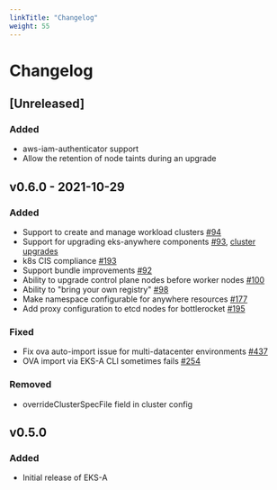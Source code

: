 ```yaml
---
linkTitle: "Changelog"
weight: 55
---
```


# Changelog

## [Unreleased]

### Added

- aws-iam-authenticator support
- Allow the retention of node taints during an upgrade

## v0.6.0 - 2021-10-29

### Added

- Support to create and manage workload clusters [#94](https://github.com/aws/eks-anywhere/issues/94)
- Support for upgrading eks-anywhere components [#93](https://github.com/aws/eks-anywhere/issues/93), [cluster upgrades](https://github.com/aws/eks-anywhere/blob/main/docs/content/en/docs/tasks/cluster/cluster-upgrades.md)
- k8s CIS compliance [#193](https://github.com/aws/eks-anywhere/pull/192/)
- Support bundle improvements [#92](https://github.com/aws/eks-anywhere/issues/92)
- Ability to upgrade control plane nodes before worker nodes [#100](https://github.com/aws/eks-anywhere/issues/100)
- Ability to "bring your own registry" [#98](https://github.com/aws/eks-anywhere/issues/98)
- Make namespace configurable for anywhere resources [#177](hsuttps://github.com/aws/eks-anywhere/pull/177/files)
- Add proxy configuration to etcd nodes for bottlerocket [#195](https://github.com/aws/eks-anywhere/issues/195)

### Fixed
- Fix ova auto-import issue for multi-datacenter environments [#437](https://github.com/aws/eks-anywhere/issues/437)
- OVA import via EKS-A CLI sometimes fails [#254](https://github.com/aws/eks-anywhere/issues/254)

### Removed
- overrideClusterSpecFile field in cluster config

## v0.5.0

### Added

- Initial release of EKS-A